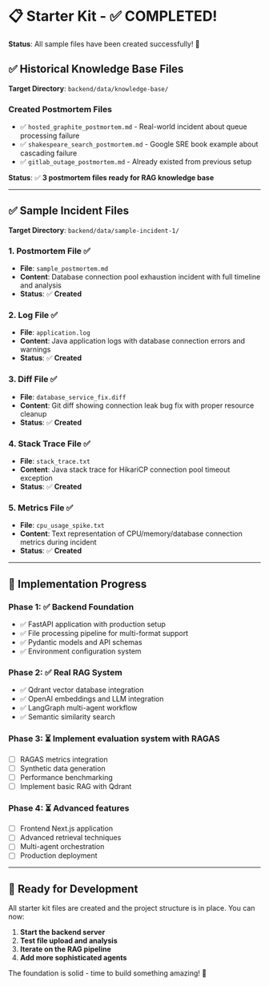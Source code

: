 # 📋 Starter Kit - ✅ COMPLETED!

**Status**: All sample files have been created successfully! 🎉

## ✅ Historical Knowledge Base Files  
**Target Directory**: `backend/data/knowledge-base/`

### Created Postmortem Files
- ✅ `hosted_graphite_postmortem.md` - Real-world incident about queue processing failure
- ✅ `shakespeare_search_postmortem.md` - Google SRE book example about cascading failure  
- ✅ `gitlab_outage_postmortem.md` - Already existed from previous setup

**Status**: ✅ **3 postmortem files ready for RAG knowledge base**

---

## ✅ Sample Incident Files  
**Target Directory**: `backend/data/sample-incident-1/`

### 1. Postmortem File ✅
- **File**: `sample_postmortem.md`
- **Content**: Database connection pool exhaustion incident with full timeline and analysis
- **Status**: ✅ **Created**

### 2. Log File ✅
- **File**: `application.log`
- **Content**: Java application logs with database connection errors and warnings
- **Status**: ✅ **Created**

### 3. Diff File ✅  
- **File**: `database_service_fix.diff`
- **Content**: Git diff showing connection leak bug fix with proper resource cleanup
- **Status**: ✅ **Created**

### 4. Stack Trace File ✅
- **File**: `stack_trace.txt`
- **Content**: Java stack trace for HikariCP connection pool timeout exception
- **Status**: ✅ **Created**

### 5. Metrics File ✅
- **File**: `cpu_usage_spike.txt`  
- **Content**: Text representation of CPU/memory/database connection metrics during incident
- **Status**: ✅ **Created**

---

## 🔄 Implementation Progress

### Phase 1: ✅ Backend Foundation 
- ✅ FastAPI application with production setup
- ✅ File processing pipeline for multi-format support
- ✅ Pydantic models and API schemas
- ✅ Environment configuration system

### Phase 2: ✅ Real RAG System
- ✅ Qdrant vector database integration
- ✅ OpenAI embeddings and LLM integration
- ✅ LangGraph multi-agent workflow
- ✅ Semantic similarity search

### Phase 3: ⏳ Implement evaluation system with RAGAS
- [ ] RAGAS metrics integration
- [ ] Synthetic data generation
- [ ] Performance benchmarking
- [ ] Implement basic RAG with Qdrant

### Phase 4: ⏳ Advanced features
- [ ] Frontend Next.js application
- [ ] Advanced retrieval techniques
- [ ] Multi-agent orchestration
- [ ] Production deployment

---

## 🎯 **Ready for Development**

All starter kit files are created and the project structure is in place. You can now:

1. **Start the backend server**
2. **Test file upload and analysis**  
3. **Iterate on the RAG pipeline**
4. **Add more sophisticated agents**

The foundation is solid - time to build something amazing! 🚀 
